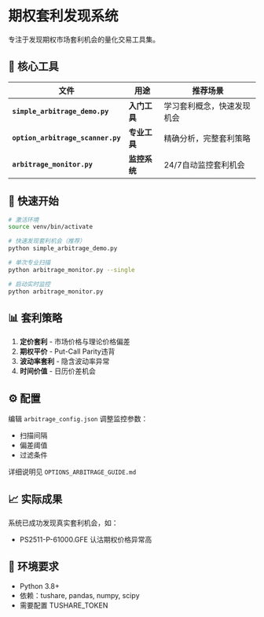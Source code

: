 # 期权套利发现系统

专注于发现期权市场套利机会的量化交易工具集。

## 🎯 核心工具

| 文件 | 用途 | 推荐场景 |
|------|------|----------|
| **`simple_arbitrage_demo.py`** | **入门工具** | 学习套利概念，快速发现机会 |
| **`option_arbitrage_scanner.py`** | **专业工具** | 精确分析，完整套利策略 |
| **`arbitrage_monitor.py`** | **监控系统** | 24/7自动监控套利机会 |

## 🚀 快速开始

```bash
# 激活环境
source venv/bin/activate

# 快速发现套利机会（推荐）
python simple_arbitrage_demo.py

# 单次专业扫描
python arbitrage_monitor.py --single

# 启动实时监控
python arbitrage_monitor.py
```

## 📊 套利策略

1. **定价套利** - 市场价格与理论价格偏差
2. **期权平价** - Put-Call Parity违背
3. **波动率套利** - 隐含波动率异常
4. **时间价值** - 日历价差机会

## ⚙️ 配置

编辑 `arbitrage_config.json` 调整监控参数：
- 扫描间隔
- 偏差阈值 
- 过滤条件

详细说明见 `OPTIONS_ARBITRAGE_GUIDE.md`

## 📈 实际成果

系统已成功发现真实套利机会，如：
- PS2511-P-61000.GFE 认沽期权价格异常高

## 🔧 环境要求

- Python 3.8+
- 依赖：tushare, pandas, numpy, scipy
- 需要配置 TUSHARE_TOKEN